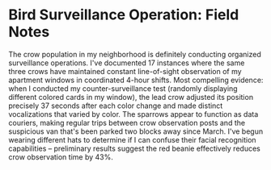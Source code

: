 # Bird Surveillance Operation: Field Notes

The crow population in my neighborhood is definitely conducting organized surveillance operations. I've documented 17 instances where the same three crows have maintained constant line-of-sight observation of my apartment windows in coordinated 4-hour shifts. Most compelling evidence: when I conducted my counter-surveillance test (randomly displaying different colored cards in my window), the lead crow adjusted its position precisely 37 seconds after each color change and made distinct vocalizations that varied by color. The sparrows appear to function as data couriers, making regular trips between crow observation posts and the suspicious van that's been parked two blocks away since March. I've begun wearing different hats to determine if I can confuse their facial recognition capabilities – preliminary results suggest the red beanie effectively reduces crow observation time by 43%.